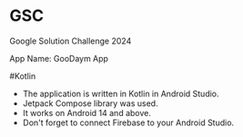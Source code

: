 # GSC
Google Solution Challenge 2024

App Name: GooDaym App

#Kotlin
- The application is written in Kotlin in Android Studio.
- Jetpack Compose library was used.
- It works on Android 14 and above.
- Don't forget to connect Firebase to your Android Studio.
